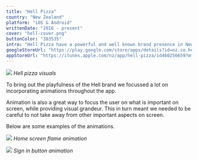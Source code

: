 ```yaml
---
title: "Hell Pizza"
country: "New Zealand"
platform: "iOS & Android"
writtenDate: "2016 - present"
cover: "hell-cover.png"
buttonColor: "383535"
intro: "Hell Pizza have a powerful and well known brand presence in New Zealand. As UX lead, my task was to create a beautiful mobile solution for their online ordering system."
googleStoreUrl: "https://play.google.com/store/apps/details?id=nz.co.hellpizza.order"
appStoreUrl: "https://itunes.apple.com/nz/app/hell-pizza/id460256659?mt=8"
---
```


![](/img/hell1.jpg)
*Hell pizza visuals*

To bring out the playfulness of the Hell brand we focussed a lot on incorporating animations throughout the app. 

Animation is also a great way to focus the user on what is important on screen, while providing visual grandeur. This in turn meant we needed to be careful to not take away from other important aspects on screen.

Below are some examples of the animations. 

![](/img/hell2.gif)
*Home screen flame animation*

![](/img/hell3.gif)
*Sign in button animation*